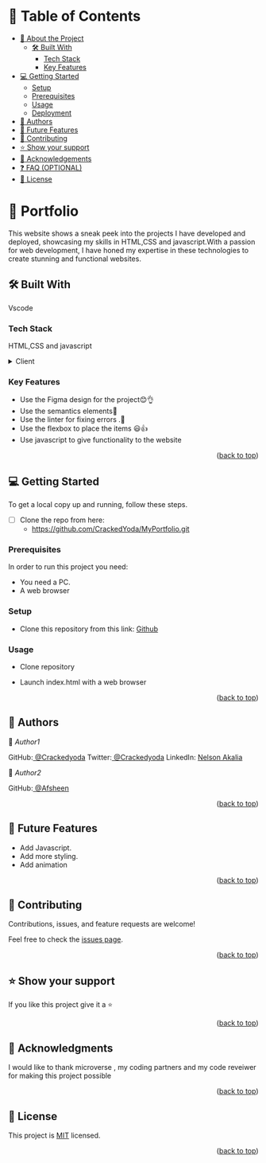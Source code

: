 
<a name="readme-top"></a>
# 📗 Table of Contents

- [📖 About the Project](#about-project)
  - [🛠 Built With](#built-with)
    - [Tech Stack](#tech-stack)
    - [Key Features](#key-features)
- [💻 Getting Started](#getting-started)
  - [Setup](#setup)
  - [Prerequisites](#prerequisites)
  - [Usage](#usage)
  - [Deployment](#deployment)
- [👥 Authors](#authors)
- [🔭 Future Features](#future-features)
- [🤝 Contributing](#contributing)
- [⭐ Show your support](#support)
- [🙏 Acknowledgements](#acknowledgements)
- [❓ FAQ (OPTIONAL)](#faq)
- [📝 License](#license)


# 📖 Portfolio <a name="about-project"></a>

This website shows a sneak peek into the projects I have developed and deployed, showcasing my skills in HTML,CSS and javascript.With a passion for web development, I have honed my expertise in these technologies to create stunning and functional websites.

## 🛠 Built With <a name="built-with"></a>

Vscode

### Tech Stack <a name="tech-stack"></a>
HTML,CSS and javascript
<details>
  <summary>Client</summary>
  <ul>
    <li><a href="https://html.org/">html</a></li>
    <li><a href="https://css.org/">css</a></li>
     <li><a href="https://javascript.org/">Javascript</a></li>
    
  </ul>
</details>

### Key Features <a name="key-features"></a>

- Use the Figma design for the project😊👌
- Use the semantics elements💯
- Use the linter for fixing errors .🚀
- Use the flexbox to place the items 😃👍
- Use javascript to give functionality to the website


<p align="right">(<a href="#readme-top">back to top</a>)</p>


## 💻 Getting Started <a name="getting-started"></a>

To get a local copy up and running, follow these steps.

- [ ] Clone the repo from here:
  - https://github.com/CrackedYoda/MyPortfolio.git

### Prerequisites

In order to run this project you need:

- You need a PC.
- A web browser


### Setup

- Clone this repository from this link: 
[Github](https://github.com/CrackedYoda/MyPortfolio.git)

### Usage

-  Clone repository 

-  Launch index.html with a web browser



<p align="right">(<a href="#readme-top">back to top</a>)</p>



## 👥 Authors <a name="authors"></a>

👤 *Author1*


GitHub:[ @Crackedyoda](https://github.com/CrackedYoda)
Twitter:[ @Crackedyoda](https://twitter.com/crackedYoda)
LinkedIn: [Nelson Akalia](https://www.linkedin.com/in/nelson-akalia-51786222a/)


👤 *Author2*


GitHub:[ @Afsheen](https://github.com/Afsheen96)



<p align="right">(<a href="#readme-top">back to top</a>)</p>



## 🔭 Future Features <a name="future-features"></a>


- Add Javascript.
- Add more styling.
- Add animation

<p align="right">(<a href="#readme-top">back to top</a>)</p>



## 🤝 Contributing <a name="contributing"></a>

Contributions, issues, and feature requests are welcome!

Feel free to check the [issues page](https://github.com/CrackedYoda/MyPortfolio/issues).

<p align="right">(<a href="#readme-top">back to top</a>)</p>


## ⭐ Show your support <a name="support"></a>

If you like this project give it a ⭐

<p align="right">(<a href="#readme-top">back to top</a>)</p>



## 🙏 Acknowledgments <a name="acknowledgements"></a>

I would like to thank microverse , my coding partners and my code reveiwer for making this project possible 

<p align="right">(<a href="#readme-top">back to top</a>)</p>



## 📝 License <a name="license"></a>

This project is [MIT](https://github.com/CrackedYoda/MyPortfolio/blob/master/LICENSE) licensed.

<p align="right">(<a href="#readme-top">back to top</a>)</p>



